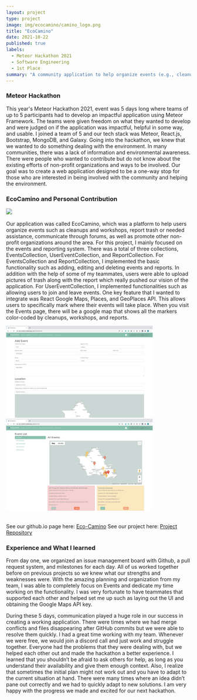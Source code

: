 ```yaml
---
layout: project
type: project
image: img/ecocamino/camino_logo.png
title: "EcoCamino"
date: 2021-10-22
published: true
labels:
  - Meteor Hackathon 2021
  - Software Engineering
  - 1st Place
summary: "A community application to help organize events (e.g., cleanups and workshops) and communicate through forums."
---
```


### Meteor Hackathon 
This year's Meteor Hackathon 2021, event was 5 days long where teams of up to 5 participants had to develop an impactful application using Meteor Framework. The teams were given freedom on what they wanted to develop and were judged on if the application was impactful, helpful in some way, and usable. I joined a team of 5 and our tech stack was Meteor, React.js, Bootstrap, MongoDB, and Galaxy. Going into the hackathon, we knew that we wanted to do something dealing with the environment. In many communities, there was a lack of information and environmental awareness. There were people who wanted to contribute but do not know about the existing efforts of non-profit organizations and ways to be involved. Our goal was to create a web application designed to be a one-way stop for those who are interested in being involved with the community and helping the environment. 

### EcoCamino and Personal Contribution 
<img class="img-fluid" src="/img/ecocamino/landing.png">

Our application was called EcoCamino, which was a platform to help users organize events such as cleanups and workshops, report trash or needed assistance, communicate through forums, as well as promote other non-profit organizations around the area. For this project, I mainly focused on the events and reporting system. There was a total of three collections, EventsCollection, UserEventCollection, and ReportCollection. For EventsCollection and ReportCollection, I implemented the basic functionality such as adding, editing and deleting events and reports. In addition with the help of some of my teammates, users were able to upload pictures of trash along with the report which really pushed our vision of the application. For UserEventCollection, I implemented functionalities such as allowing users to join and leave events. One key feature that I wanted to integrate was React Google Maps, Places, and GeoPlaces API. This allows users to specifically mark where their events will take place. When you visit the Events page, there will be a google map that shows all the markers color-coded by cleanups, workshops, and reports. 

<div class="text-center p-4">
  <img width="400px" src="/img/ecocamino/addevent.png" class="img-thumbnail" >
  <img width="400px" src="/img/ecocamino/all-events.png" class="img-thumbnail" >
</div>

<br/>

See our github.io page here: <a href="https://hacc-camino.github.io/projects/eco-camino.html" target="_blank">Eco-Camino</a>
See our project here:  <a href="https://github.com/HACC-Camino/eco-camino" target="_blank">Project Repository</a>

### Experience and What I learned 
From day one, we organized an issue management board with Github, a pull request system, and milestones for each day. All of us worked together before on previous projects so we knew what our strengths and weaknesses were. With the amazing planning and organization from my team, I was able to completely focus on Events and dedicate my time working on the functionality. I was very fortunate to have teammates that supported each other and helped set me up such as laying out the UI and obtaining the Google Maps API key. 

During these 5 days, communication played a huge role in our success in creating a working application. There were times where we had merge conflicts and files disappearing after GitHub commits but we were able to resolve them quickly. I had a great time working with my team. Whenever we were free, we would join a discord call and just work and struggle together. Everyone had the problems that they were dealing with, but we helped each other out and made the hackathon a better experience. I learned that you shouldn’t be afraid to ask others for help, as long as you understand their availability and give them enough context. Also, I realize that sometimes the initial plan might not work out and you have to adapt to the current situation at hand. There were many times where an idea didn’t pane out correctly and we had to quickly adapt to new solutions. I am very happy with the progress we made and excited for our next hackathon.